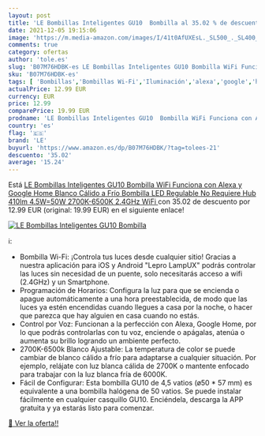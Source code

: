 ```yaml
---
layout: post
title: 'LE Bombillas Inteligentes GU10  Bombilla al 35.02 % de descuento'
date: 2021-12-05 19:15:06
image: 'https://m.media-amazon.com/images/I/41t0AfUXEsL._SL500_._SL400_.jpg'
comments: true
category: ofertas
author: 'tole.es'
slug: 'B07M76HDBK-es LE Bombillas Inteligentes GU10 Bombilla WiFi Funciona con...'
sku: 'B07M76HDBK-es'
tags: [ 'Bombillas','Bombillas Wi-Fi','Iluminación','alexa','google','home','le', ]
actualPrice: 12.99 EUR
currency: EUR
price: 12.99
comparePrice: 19.99 EUR
prodname: 'LE Bombillas Inteligentes GU10  Bombilla WiFi Funciona con Alexa y Google Home  Blanco Cálido a Frío  Bombilla LED Regulable  No Requiere Hub 410lm  4.5W=50W  2700K-6500K  2.4GHz WiFi '
country: 'es'
flag: '🇪🇸'
brand: 'LE'
buyurl: 'https://www.amazon.es/dp/B07M76HDBK/?tag=tolees-21'
descuento: '35.02'
average: '15.24'
---
```


Está [LE Bombillas Inteligentes GU10  Bombilla WiFi Funciona con Alexa y Google Home  Blanco Cálido a Frío  Bombilla LED Regulable  No Requiere Hub 410lm  4.5W=50W  2700K-6500K  2.4GHz WiFi ](https://www.amazon.es/dp/B07M76HDBK/?tag=tolees-21) con 35.02 de descuento por 12.99 EUR (original: 19.99 EUR) en el siguiente enlace!

[![LE Bombillas Inteligentes GU10  Bombilla](https://m.media-amazon.com/images/I/41t0AfUXEsL._SL500_._SL400_.jpg)](https://www.amazon.es/dp/B07M76HDBK/?tag=tolees-21)

ℹ️:

- Bombilla Wi-Fi: ¡Controla tus luces desde cualquier sitio! Gracias a nuestra aplicación para iOS y Android "Lepro LampUX" podrás controlar las luces sin necesidad de un puente, solo necesitarás acceso a wifi (2.4GHz) y un Smartphone.
- Programación de Horarios: Configura la luz para que se encienda o apague automáticamente a una hora preestablecida, de modo que las luces ya estén encendidas cuando llegues a casa por la noche, o hacer que parezca que hay alguien en casa cuando no estás.
- Control por Voz: Funcionan a la perfección con Alexa, Google Home, por lo que podrás controlarlas con tu voz, enciende o apágalas, atenúa o aumenta su brillo logrando un ambiente perfecto.
- 2700K-6500k Blanco Ajustable: La temperatura de color se puede cambiar de blanco cálido a frío para adaptarse a cualquier situación. Por ejemplo, relájate con luz blanca cálida de 2700K o mantente enfocado para trabajar con la luz blanca fría de 6000K.
- Fácil de Configurar: Esta bombilla GU10 de 4,5 vatios (ø50 * 57 mm) es equivalente a una bombilla halógena de 50 vatios. Se puede instalar fácilmente en cualquier casquillo GU10. Enciéndela, descarga la APP gratuita y ya estarás listo para comenzar.

[🛒 Ver la oferta!!](https://www.amazon.es/dp/B07M76HDBK/?tag=tolees-21)
